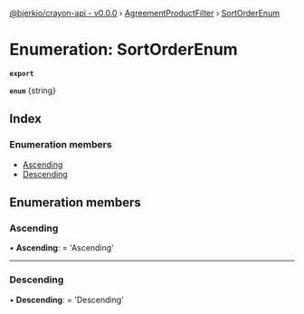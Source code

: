 [@bjerkio/crayon-api - v0.0.0](../README.md) › [AgreementProductFilter](../modules/agreementproductfilter.md) › [SortOrderEnum](agreementproductfilter.sortorderenum.md)

# Enumeration: SortOrderEnum

**`export`** 

**`enum`** {string}

## Index

### Enumeration members

* [Ascending](agreementproductfilter.sortorderenum.md#ascending)
* [Descending](agreementproductfilter.sortorderenum.md#descending)

## Enumeration members

###  Ascending

• **Ascending**: =  <any> 'Ascending'

___

###  Descending

• **Descending**: =  <any> 'Descending'
